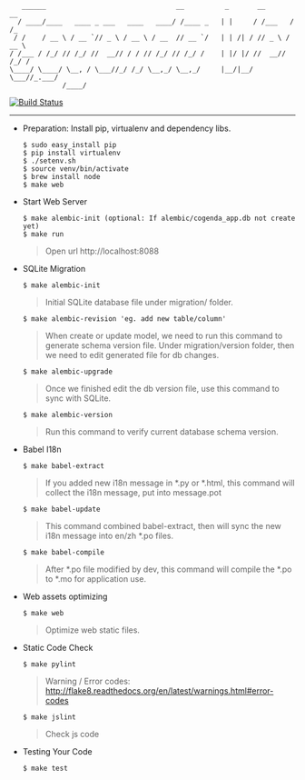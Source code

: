 	   ______                                __          _       __       __  
	  / ____/____   ____ _ ___   ____   ____/ /____ _   | |     / /___   / /_ 
	 / /    / __ \ / __ `// _ \ / __ \ / __  // __ `/   | | /| / // _ \ / __ \
	/ /___ / /_/ // /_/ //  __// / / // /_/ // /_/ /    | |/ |/ //  __// /_/ /
	\____/ \____/ \__, / \___//_/ /_/ \__,_/ \__,_/     |__/|__/ \___//_.___/ 
	             /____/                                                       

[![Build Status](https://travis-ci.org/cogenda/cogenda-web.svg?branch=master)](https://travis-ci.org/cogenda/cogenda-web)

---

- Preparation: Install pip, virtualenv and dependency libs.

    ```
    $ sudo easy_install pip
    $ pip install virtualenv
    $ ./setenv.sh
    $ source venv/bin/activate
    $ brew install node
    $ make web
    ```

- Start Web Server

    ```
    $ make alembic-init (optional: If alembic/cogenda_app.db not create yet)
    $ make run
    ```
    > Open url http://localhost:8088

- SQLite Migration

    ```
    $ make alembic-init
    ```
    > Initial SQLite database file under migration/ folder.

    ```
    $ make alembic-revision 'eg. add new table/column'
    ```
    >  When create or update model, we need to run this command to generate schema version file. Under migration/version folder, then we need to edit generated file for db changes.

    ```
    $ make alembic-upgrade
    ```
    > Once we finished edit the db version file, use this command to sync with SQLite.

    ```
    $ make alembic-version
    ```
    > Run this command to verify current database schema version.

- Babel I18n
	
    ```
    $ make babel-extract
    ``` 
    > If you added new i18n message in *.py or *.html, this command will collect the i18n message, put into message.pot

    ```
    $ make babel-update
    ```
    > This command combined babel-extract, then will sync the new i18n message into en/zh *.po files.

    ```
    $ make babel-compile
    ```
    > After *.po file modified by dev, this command will compile the *.po to *.mo for application use.

- Web assets optimizing

    ```
    $ make web
    ```
    > Optimize web static files.

- Static Code Check

    ```
    $ make pylint
    ```
    > Warning / Error codes: http://flake8.readthedocs.org/en/latest/warnings.html#error-codes

    ```
    $ make jslint
    ```
    > Check js code

- Testing Your Code

    ```
    $ make test
    ```